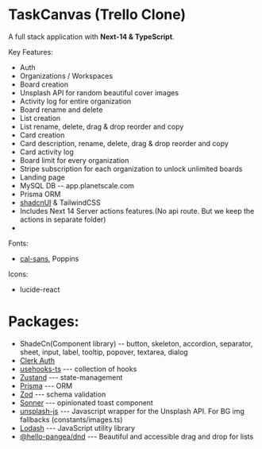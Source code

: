 # TaskCanvas (Trello Clone)

A full stack application with **Next-14 & TypeScript**.

Key Features:
- Auth
- Organizations / Workspaces
- Board creation
- Unsplash API for random beautiful cover images
- Activity log for entire organization
- Board rename and delete
- List creation
- List rename, delete, drag & drop reorder and copy
- Card creation
- Card description, rename, delete, drag & drop reorder and copy
- Card activity log
- Board limit for every organization
- Stripe subscription for each organization to unlock unlimited boards
- Landing page
- MySQL DB -- app.planetscale.com
- Prisma ORM
- [shadcnUI](https://ui.shadcn.com/docs/installation/next) & TailwindCSS
- Includes Next 14 Server actions features.(No api route. But we keep the actions in separate folder)
-

Fonts:
- [cal-sans](https://github.com/calcom/font), Poppins

Icons:
- lucide-react

# Packages:
- ShadeCn(Component library) -- button, skeleton, accordion, separator, sheet, input, label, tooltip, popover, textarea, dialog
- [Clerk Auth](https://clerk.com/solutions/nextjs-authentication)
- [usehooks-ts](https://usehooks-ts.com/) --- collection of hooks
- [Zustand](https://github.com/pmndrs/zustand) --- state-management
- [Prisma](https://www.prisma.io/docs/getting-started) --- ORM
- [Zod](https://zod.dev/) --- schema validation
- [Sonner](https://emilkowal.ski/ui/building-a-toast-component) --- opinionated toast component
- [unsplash-js](https://www.npmjs.com/package/unsplash-js) --- Javascript wrapper for the Unsplash API. For BG img fallbacks (constants/images.ts)
- [Lodash](https://lodash.com/) --- JavaScript utility library
- [@hello-pangea/dnd](https://www.npmjs.com/package/@hello-pangea/dnd) --- Beautiful and accessible drag and drop for lists
